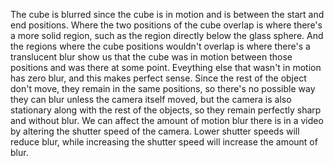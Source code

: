 The cube is blurred since the cube is in motion and is between the start and end positions. Where the two positions of the cube overlap is where there's a more solid region, such as the region directly below the glass sphere. And the regions where the cube positions wouldn't overlap is where there's a translucent blur show us that the cube was in motion between those positions and was there at some point. Eveything else that wasn't in motion has zero blur, and this makes perfect sense. Since the rest of the object don't move, they remain in the same positions, so there's no possible way they can blur unless the camera itself moved, but the camera is also stationary along with the rest of the objects, so they remain perfectly sharp and without blur. We can affect the amount of motion blur there is in a video by altering the shutter speed of the camera. Lower shutter speeds will reduce blur, while increasing the shutter speed will increase the amount of blur.